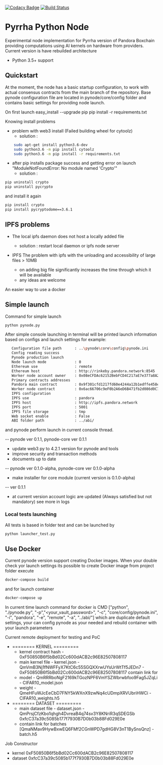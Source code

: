 [![Codacy Badge](https://api.codacy.com/project/badge/Grade/a1b8a914ff5f48de9f15f944391b51a1)](https://www.codacy.com/app/dr-orlovsky/pyrrha-pynode?utm_source=github.com&amp;utm_medium=referral&amp;utm_content=pandoraboxchain/pyrrha-pynode&amp;utm_campaign=Badge_Grade)
[![Build Status](https://travis-ci.org/pandoraboxchain/pyrrha-pynode.svg?branch=master)](https://travis-ci.org/pandoraboxchain/pyrrha-pynode)
# Pyrrha Python Node

Experimental node implementation for Pyrrha version of Pandora Boxchain providing computations using AI kernels on hardware
from providers. Current version is have rebuilded architecture

* Python 3.5+ support

## Quickstart

At the moment, the node has a basic startup configuration, to work with actual consensus contracts
from the main branch of the repository.
Base pynode configuration file are located in pynode/core/config folder and contains basic settings for
providing node launch.

On first launch
    easy_install --upgrade pip
    pip install -r requirements.txt

Knowing install problems
* problem with web3 install (Failed building wheel for cytoolz)
    - solution :
```sh    
    sudo apt-get install python3.6-dev
    sudo python3.6 -m pip install cytoolz
    sudo python3.6 -m pip install -r requirements.txt
```
* after pip installs package success and getting error on launch
"ModuleNotFoundError: No module named 'Crypto'"
    - solution :
```sh
pip uninstall crypto
pip uninstall pycrypto
```
and install it again
```sh
pip install crypto
pip install pycryptodome==3.6.1
```

## IPFS problems

* The local ipfs daemon does not host a locally added file
   - solution :
   restart local daemon or ipfs node server

* IPFS The problem with ipfs with the unloading and accessibility of large files > 10MB
   - on adding big file significantly increases the time through which it will be available
   - any ideas are welcome

An easier way to use a docker

## Simple launch
Command for simple launch   
```sh
python pynode.py
```   
After simple console launching in terminal will be printed launch information based on configs and launch settings
for example:
```sh
   Configuration file path      : ..\pynode\core\config\pynode.ini
   Config reading success
   Pynode production launch
   Node launch mode             : 0
   Ethereum use                 : remote
   Ethereum host                : http://rinkeby.pandora.network:8545
   Worker node account owner    : 0x08eCFDAc62152BebFCD4C217aE7e377a8A2cAdc6
   Primary contracts addresses
   Pandora main contract        : 0x9f301cfd1217fd60e4244a12b1edffe458e8b9bd
   Worker node contract         : 0x6ac66706c9eF0b2A6eD6B471fb2d086d0C7BC055
   IPFS configuration
   IPFS use                     : pandora
   IPFS host                    : http://ipfs.pandora.network
   IPFS port                    : 5001
   IPFS file storage            : tmp
   Web socket enable            : False
   ABI folder path              : ../abi/
``` 
and pynode perform launch in current console thread.

-- pynode ver 0.1.1, pynode-core ver 0.1.1
- update web3 py to 4.2.1 version for pynode and tools
- improve security and transaction methods
- documents up to date

-- pynode ver 0.1.0-alpha, pynode-core ver 0.1.0-alpha
- make installer for core module (current version is 0.1.0-alpha)

-- ver 0.1.1
- at current version account logic are updated (Always satisfied but not mandatory) see more in logs

### Local tests launching
All tests is based in folder test and can be launched by 
```sh
python launcher_test.py
```

## Use Docker
Current pynode version support creating Docker images.
When your double check yor launch settings its possible to create Docker image
from project folder execute
```sh
docker-compose build 
``` 
and for launch container 
```sh
docker-compose up
```   
In current time launch command for docker is 
   CMD ["python",  "./pynode.py", "-p","<your_vault_password>", "-c", "core/config/pynode.ini", "-i", "pandora", "-e", "remote", "-a", "../abi/"]
which are duplicate default settings, your can config pynode as your needed and rebuild container with 
your launch parameters
   
   
   
Current remote deployment for testing and PoC
 - ======== KERNEL  =========
   - kernel contract hash - 0xF50850B6f5bBd02Cc600dACB2c96E82507808117
   - main kernel file - kernel.json - QmVmB3Nj1fNWFFyX7KtC6c55SGQXXrwUYsUrWtTf5JEDn7 
                                    - 0xF50850B6f5bBd02Cc600dACB2c96E82507808117
   contain link for 
   - model   - QmRRRboNgF2169kTGozNPF6VmYSZWbrwbfoo9Fag5JZqLi - CIFAR10_model.json
   - weight  - QmeHFuWJcEeCbD7FNY5kWXnX9zwNq4cUDmpXRVUbriHWCi - CIFAR10_weights.h5
- ======== DATASET =========
   - main dataset file - dataset.json - QmPrsjCfzKbo1qhgh4DvreaB4q74sv3Y8KNriR3qSDEGSb
                                        0xfcC37a39c5085b177f7930B7D0b03b88Fd029E0e
   - contain link for batches
   [QmaNMav9HywBxwEQ6FMf2CGnWPD7gdHG8V3nT1BySnsQnz] - batch.h5
  
Job Constructor
  - kernel  0xF50850B6f5bBd02Cc600dACB2c96E82507808117
  - dataset 0xfcC37a39c5085b177f7930B7D0b03b88Fd029E0e